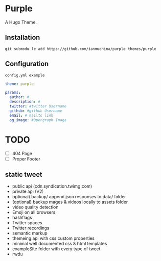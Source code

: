 # Purple
A Hugo Theme.

## Installation
```console
git submodu le add https://github.com/ianmuchina/purple themes/purple
```

## Configuration

`config.yml example`
```yaml
theme: purple

params:
  author: #
  description: #
  twitter: #twitter Username
  github: #github Username
  email: # mailto link
  og_image: #Opengraph Image
```
# TODO
- [ ] 404 Page
- [ ] Proper Footer

## static tweet

- public api (cdn.syndication.twimg.com)
- private api (V2)
- optional) backup/ append json responses to data/ folder
- (optional) backup mages & videos locally to assets folder
- video quality detection
- Emoji on all browsers
- hashflags
- Twitter spaces
- Twitter recordings
- semantic markup
- themeing api with css custom properties
- minimal well documented css & html templates
- exampleSite folder with every type of tweet
- rwdu
